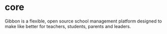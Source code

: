 core
====

Gibbon is a flexible, open source school management platform designed to make like better for teachers, students, parents and leaders.
